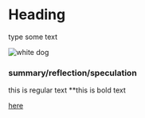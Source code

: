 # Heading

type some text

![white dog](https://www.thelabradorsite.com/wp-content/uploads/2018/04/White-Dog-Breeds-The-Pups-As-Pure-As-Snow-LS-long.jpg)

### summary/reflection/speculation
this is regular text
**this is bold text

[here](https://bcourses.berkeley.edu/courses/1528355)
